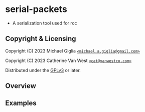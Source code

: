 # serial-packets
- A serialization tool used for rcc  

## Copyright & Licensing

Copyright (C) 2023  Michael Giglia [`<michael.a.giglia@gmail.com>`]

Copyright (C) 2023  Catherine Van West [`<cat@vanwestco.com>`]

Distributed under the [GPLv3] or later.

## Overview

## Examples


[`<michael.a.giglia@gmail.com>`]: mailto:michael.a.giglia@gmail.com
[`<cat@vanwestco.com>`]: mailto:cat@vanwestco.com
[GPLv3]: LICENSE.md
